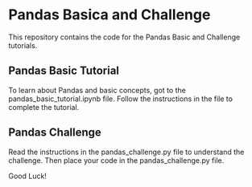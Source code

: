 # Pandas Basica and Challenge

This repository contains the code for the Pandas Basic and Challenge tutorials.

## Pandas Basic Tutorial

To learn about Pandas and basic concepts, got to the pandas_basic_tutorial.ipynb file. Follow the instructions in the file to complete the tutorial.

## Pandas Challenge

Read the instructions in the pandas_challenge.py file to understand the challenge. Then place your code in the pandas_challenge.py file.

Good Luck!
